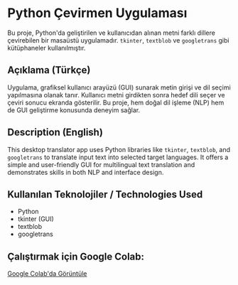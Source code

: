 # Python Çevirmen Uygulaması

Bu proje, Python'da geliştirilen ve kullanıcıdan alınan metni farklı dillere çevirebilen bir masaüstü uygulamadır. `tkinter`, `textblob` ve `googletrans` gibi kütüphaneler kullanılmıştır.

## Açıklama (Türkçe)

Uygulama, grafiksel kullanıcı arayüzü (GUI) sunarak metin girişi ve dil seçimi yapılmasına olanak tanır. Kullanıcı metni girdikten sonra hedef dili seçer ve çeviri sonucu ekranda gösterilir. Bu proje, hem doğal dil işleme (NLP) hem de GUI geliştirme konusunda deneyim sağlar.

## Description (English)

This desktop translator app uses Python libraries like `tkinter`, `textblob`, and `googletrans` to translate input text into selected target languages. It offers a simple and user-friendly GUI for multilingual text translation and demonstrates skills in both NLP and interface design.

## Kullanılan Teknolojiler / Technologies Used

- Python
- tkinter (GUI)
- textblob
- googletrans

## Çalıştırmak için Google Colab:
[Google Colab'da Görüntüle](https://colab.research.google.com/)
